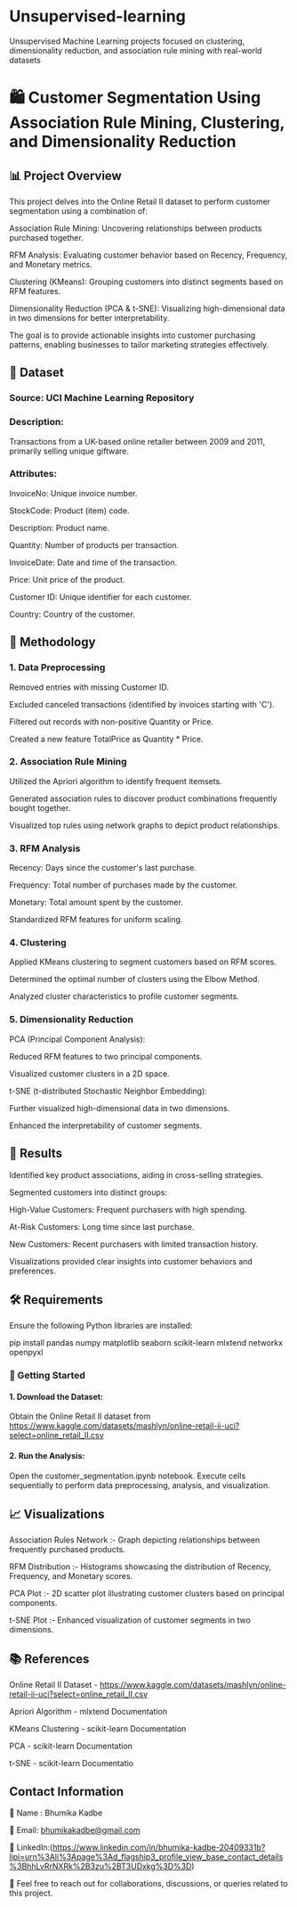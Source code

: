 # Unsupervised-learning
Unsupervised Machine Learning projects focused on clustering, dimensionality reduction, and association rule mining with real-world datasets

 # 🛍 Customer Segmentation Using Association Rule Mining, Clustering, and Dimensionality Reduction

## 📊 Project Overview

This project delves into the Online Retail II dataset to perform customer segmentation using a combination of: 

Association Rule Mining: Uncovering relationships between products purchased together.

RFM Analysis: Evaluating customer behavior based on Recency, Frequency, and Monetary metrics.

Clustering (KMeans): Grouping customers into distinct segments based on RFM features.

Dimensionality Reduction (PCA & t-SNE): Visualizing high-dimensional data in two dimensions for better interpretability.

The goal is to provide actionable insights into customer purchasing patterns, enabling businesses to tailor marketing strategies effectively. 

## 📁 Dataset

### Source: UCI Machine Learning Repository

### Description:
Transactions from a UK-based online retailer between 2009 and 2011, primarily selling unique giftware.

### Attributes:

InvoiceNo: Unique invoice number.

StockCode: Product (item) code.

Description: Product name.

Quantity: Number of products per transaction.

InvoiceDate: Date and time of the transaction.

Price: Unit price of the product.

Customer ID: Unique identifier for each customer.

Country: Country of the customer. 

## 🧰 Methodology

### 1. Data Preprocessing

Removed entries with missing Customer ID.

Excluded canceled transactions (identified by invoices starting with 'C').

Filtered out records with non-positive Quantity or Price.

Created a new feature TotalPrice as Quantity * Price. 


### 2. Association Rule Mining

Utilized the Apriori algorithm to identify frequent itemsets.

Generated association rules to discover product combinations frequently bought together.

Visualized top rules using network graphs to depict product relationships. 

### 3. RFM Analysis

Recency: Days since the customer's last purchase.

Frequency: Total number of purchases made by the customer.

Monetary: Total amount spent by the customer.

Standardized RFM features for uniform scaling. 


### 4. Clustering

Applied KMeans clustering to segment customers based on RFM scores.

Determined the optimal number of clusters using the Elbow Method.

Analyzed cluster characteristics to profile customer segments. 


### 5. Dimensionality Reduction

PCA (Principal Component Analysis):

Reduced RFM features to two principal components.

Visualized customer clusters in a 2D space.

t-SNE (t-distributed Stochastic Neighbor Embedding):

Further visualized high-dimensional data in two dimensions.

Enhanced the interpretability of customer segments. 

## 📌 Results

Identified key product associations, aiding in cross-selling strategies.

Segmented customers into distinct groups:

High-Value Customers:  Frequent purchasers with high spending.

At-Risk Customers: Long time since last purchase.

New Customers: Recent purchasers with limited transaction history.

Visualizations provided clear insights into customer behaviors and preferences. 

## 🛠 Requirements

Ensure the following Python libraries are installed:

pip install pandas numpy matplotlib seaborn scikit-learn mlxtend networkx openpyxl

### 🚀 Getting Started

#### 1. Download the Dataset:

Obtain the Online Retail II dataset from 
https://www.kaggle.com/datasets/mashlyn/online-retail-ii-uci?select=online_retail_II.csv


#### 2. Run the Analysis:

Open the customer_segmentation.ipynb notebook.
Execute cells sequentially to perform data preprocessing, analysis, and visualization. 


## 📈 Visualizations

Association Rules Network :- Graph depicting relationships between frequently purchased products.

RFM Distribution :- Histograms showcasing the distribution of Recency, Frequency, and Monetary scores.

PCA Plot :- 2D scatter plot illustrating customer clusters based on principal components.

t-SNE Plot :- Enhanced visualization of customer segments in two dimensions. 

## 📚 References

Online Retail II Dataset - https://www.kaggle.com/datasets/mashlyn/online-retail-ii-uci?select=online_retail_II.csv

Apriori Algorithm - mlxtend Documentation

KMeans Clustering - scikit-learn Documentation

PCA - scikit-learn Documentation

t-SNE - scikit-learn Documentatio

## Contact Information

📌 Name : Bhumika Kadbe

📌 Email: bhumikakadbe@gmail.com

📌 LinkedIn:(https://www.linkedin.com/in/bhumika-kadbe-20409331b?lipi=urn%3Ali%3Apage%3Ad_flagship3_profile_view_base_contact_details%3BhhLvRrNXRk%2B3zu%2BT3UDxkg%3D%3D)

💬 Feel free to reach out for collaborations, discussions, or queries related to this project.













